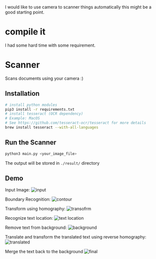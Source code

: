 I would like to use camera to scanner things automatically this might
be a good starting point.

# compile it
I had some hard time with some requirement.

# Scanner
Scans documents using your camera :)

## Installation

```sh
# install python modules
pip3 install -r requirements.txt
# install tesseract (OCR dependency)
# Example: MacOS
# See https://github.com/tesseract-ocr/tesseract for more details
brew install tesseract --with-all-languages
```

## Run the Scanner
```sh
python3 main.py <your_image_file>
```

The output will be stored in `./result/` directory

## Demo
Input Image:
![input](./example/input.jpg)

Boundary Recognition:
![contour](./example/contour.jpg)

Transform using homography:
![transofrm](./example/transofrm.jpg)

Recognize text location:
![text location](./example/overlay.jpg)

Remove text from background:
![background](./example/inpaint.jpg)

Translate and transform the translated text using reverse homography:
![translated](./example/font.jpg)

Merge the text back to the background
![final](./example/final.jpg)
